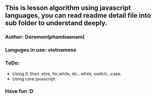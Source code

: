 ## This is lesson algorithm using  javascript languages, you  can read readme detail file  into sub folder to understand deeply.
### Author: Doremon(phambaonam)
### Languges in use: vietnamese
### ToDo:
* Using if..then..else, for,while, do...while, switch...case.
* Using core javascript.
###  Have fun :D